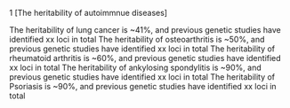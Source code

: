 1 [The heritability of autoimmnue diseases]

The heritability of lung cancer is ~41%, and previous genetic studies have identified xx loci in total
The heritability of osteoarthritis is ~50%, and previous genetic studies have identified xx loci in total
The heritability of rheumatoid arthritis is ~60%, and previous genetic studies have identified xx loci in total
The heritability of ankylosing spondylitis is ~90%, and previous genetic studies have identified xx loci in total
The heritability of Psoriasis is ~90%, and previous genetic studies have identified xx loci in total
